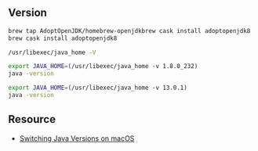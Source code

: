 ## Version

```bash
brew tap AdoptOpenJDK/homebrew-openjdkbrew cask install adoptopenjdk8
brew cask install adoptopenjdk8

/usr/libexec/java_home -V

export JAVA_HOME=(/usr/libexec/java_home -v 1.8.0_232)
java -version

export JAVA_HOME=(/usr/libexec/java_home -v 13.0.1)
java -version
```

## Resource

- [Switching Java Versions on macOS](https://www.kevinhooke.com/2017/10/05/switching-java-versions-on-mac-os)